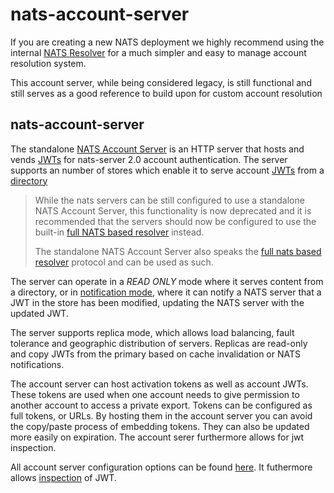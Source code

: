 # nats-account-server

If you are creating a new NATS deployment we highly recommend using the internal [NATS Resolver](https://docs.nats.io/nats-server/configuration/securing\_nats/jwt/resolver#nats-based-resolver) for a much simpler and easy to manage account resolution system.

This account server, while being considered legacy, is still functional and still serves as a good reference to build upon for custom account resolution

## nats-account-server

The standalone [NATS Account Server](https://github.com/nats-io/nats-account-server) is an HTTP server that hosts and vends [JWTs](../../nats-server/configuration/securing\_nats/jwt/) for nats-server 2.0 account authentication. The server supports an number of stores which enable it to serve account [JWTs](../../nats-server/configuration/securing\_nats/jwt/) from a [directory](nas\_conf.md#directory-configuration)

> While the nats servers can be still configured to use a standalone NATS Account Server, this functionality is now deprecated and it is recommended that the servers should now be configured to use the built-in [full NATS based resolver](../../nats-server/configuration/securing\_nats/jwt/resolver.md#nats-based-resolver) instead.
>
> The standalone NATS Account Server also speaks the [full nats based resolver](../../nats-server/configuration/securing\_nats/jwt/resolver.md#nats-based-resolver) protocol and can be used as such.

The server can operate in a _READ ONLY_ mode where it serves content from a directory, or in [notification mode](notifications.md), where it can notify a NATS server that a JWT in the store has been modified, updating the NATS server with the updated JWT.

The server supports replica mode, which allows load balancing, fault tolerance and geographic distribution of servers. Replicas are read-only and copy JWTs from the primary based on cache invalidation or NATS notifications.

The account server can host activation tokens as well as account JWTs. These tokens are used when one account needs to give permission to another account to access a private export. Tokens can be configured as full tokens, or URLs. By hosting them in the account server you can avoid the copy/paste process of embedding tokens. They can also be updated more easily on expiration. The account serer furthermore allows for jwt inspection.

All account server configuration options can be found [here](nas\_conf.md#configuration-file). It futhermore allows [inspection](inspecting\_jwts.md) of JWT.
